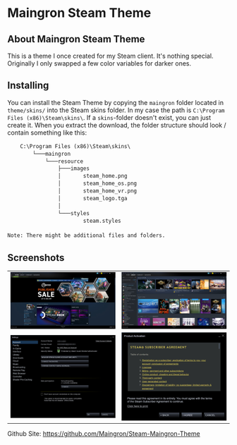 # Maingron Steam Theme


## About Maingron Steam Theme
This is a theme I once created for my Steam client. It's nothing special. Originally I only swapped a few color variables for darker ones.


## Installing
You can install the Steam Theme by copying the `maingron` folder located in `theme/skins/` into the Steam skins folder. In my case the path is `C:\Program Files (x86)\Steam\skins\`. If a `skins`-folder doesn't exist, you can just create it. When you extract the download, the folder structure should look / contain something like this:
```txt
    C:\Program Files (x86)\Steam\skins\
        └───maingron
            └───resource
                ├───images
                │       steam_home.png
                │       steam_home_os.png
                │       steam_home_vr.png
                │       steam_logo.tga
                │
                └───styles
                        steam.styles

Note: There might be additional files and folders.
```

## Screenshots

|||
| :-: | :-: |
| ![Screenshot 1](screenshots/Screenshot%201.jpg) | ![Screenshot 2](screenshots/Screenshot%202.jpg) |
| ![Screenshot 3](screenshots/Screenshot%203.jpg) | ![Screenshot 4](screenshots/Screenshot%204.jpg) |




Github Site: https://github.com/Maingron/Steam-Maingron-Theme
